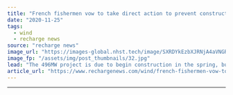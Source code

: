 ```yaml
---
title: "French fishermen vow to take direct action to prevent construction of Saint-Brieuc offshore wind farm"
date: "2020-11-25"
tags: 
  - wind
  - recharge news
source: "recharge news"
image_url: "https://images-global.nhst.tech/image/SXRDYkEzbXJRNjA4aVNGRlQ5WUpKVzZOWnpSYTFUUm1WbmVFWFFaVWMxVT0=/nhst/binary/9c6b00d714eb514b3564bdf3c0fe60ca"
image_fp: "/assets/img/post_thumbnails/32.jpg"
lead: "The 496MW project is due to begin construction in the spring, but local fishermen say they would rather than die than allow it to go ahead"
article_url: "https://www.rechargenews.com/wind/french-fishermen-vow-to-take-direct-action-to-prevent-construction-of-saint-brieuc-offshore-wind-farm/2-1-919130"
---
```


---
